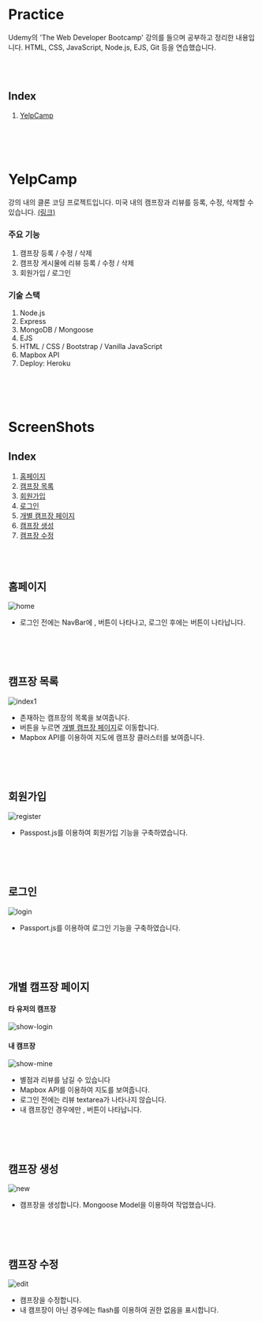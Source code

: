# Practice
Udemy의 'The Web Developer Bootcamp' 강의를 들으며 공부하고 정리한 내용입니다.
HTML, CSS, JavaScript, Node.js, EJS, Git 등을 연습했습니다.

<br>
<br>

## Index
1. [YelpCamp](#YelpCamp)

<br>
<br>
<br>

# YelpCamp
강의 내의 클론 코딩 프로젝트입니다. 미국 내의 캠프장과 리뷰를 등록, 수정, 삭제할 수 있습니다. 
[(링크)](https://guarded-wildwood-42249.herokuapp.com/)

### 주요 기능
1. 캠프장 등록 / 수정 / 삭제
2. 캠프장 게시물에 리뷰 등록 / 수정 / 삭제
3. 회원가입 / 로그인

### 기술 스택
1. Node.js
2. Express
3. MongoDB / Mongoose
4. EJS
5. HTML / CSS / Bootstrap / Vanilla JavaScript
6. Mapbox API
7. Deploy: Heroku

<br>
<br>
<br>

# ScreenShots
## Index
1. [홈페이지](#홈페이지)
2. [캠프장 목록](#캠프장-목록)
3. [회원가입](#회원가입)
4. [로그인](#로그인)
5. [개별 캠프장 페이지](#개별-캠프장-페이지)
6. [캠프장 생성](#캠프장-생성)
7. [캠프장 수정](#캠프장-수정)

<br>
<br>

## 홈페이지
![home](https://user-images.githubusercontent.com/63030905/127596164-1413c5ac-1624-4609-bb53-ef64f8cc9002.png)
* 로그인 전에는 NavBar에 <Login>, <Register> 버튼이 나타나고, 로그인 후에는 <Logout> 버튼이 나타납니다.

<br>
<br>
<br>

## 캠프장 목록
![index1](https://user-images.githubusercontent.com/63030905/127596222-23982fdb-7c28-4dd7-aafe-1695c75c0d49.png)
* 존재하는 캠프장의 목록을 보여줍니다.
* <View> 버튼을 누르면 [개별 캠프장 페이지](#개별-캠프장-페이지)로 이동합니다.
* Mapbox API를 이용하여 지도에 캠프장 클러스터를 보여줍니다.

<br>
<br>
<br>

## 회원가입
![register](https://user-images.githubusercontent.com/63030905/127596664-8f9aae5a-ad11-4eac-b363-1fed8848a06f.png)
* Passpost.js를 이용하여 회원가입 기능을 구축하였습니다.

<br>
<br>
<br>

## 로그인
![login](https://user-images.githubusercontent.com/63030905/127596673-66dd1e1d-fb70-475e-9a88-c4213de85a43.png)
* Passport.js를 이용하여 로그인 기능을 구축하였습니다.

<br>
<br>
<br>

## 개별 캠프장 페이지
#### 타 유저의 캠프장
![show-login](https://user-images.githubusercontent.com/63030905/127596699-50850a5b-0212-45f7-988e-8758286e1cb4.png)
#### 내 캠프장
![show-mine](https://user-images.githubusercontent.com/63030905/127596704-c37ee9d3-4fa7-4a8e-9855-11471fceb907.png)
* 별점과 리뷰를 남길 수 있습니다
* Mapbox API를 이용하여 지도를 보여줍니다.
* 로그인 전에는 리뷰 textarea가 나타나지 않습니다.
* 내 캠프장인 경우에만 <edit>, <delete> 버튼이 나타납니다.

<br>
<br>
<br>

## 캠프장 생성
![new](https://user-images.githubusercontent.com/63030905/127596963-024242dd-077b-485e-9242-d5b510b43e1d.png)
* 캠프장을 생성합니다. Mongoose Model을 이용하여 작업했습니다.

<br>
<br>
<br>

## 캠프장 수정
![edit](https://user-images.githubusercontent.com/63030905/127596707-9cf4a280-bdd1-4b44-b061-23ac00656cfb.png)
* 캠프장을 수정합니다. 
* 내 캠프장이 아닌 경우에는 flash를 이용하여 권한 없음을 표시합니다.

